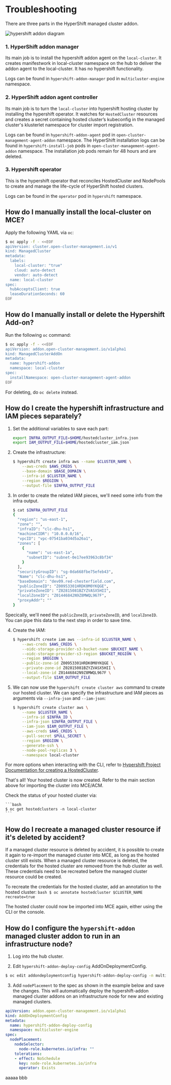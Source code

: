 # Troubleshooting

There are three parts in the HyperShift managed cluster addon. 

![hypershift addon diagram](./troubleshooting_diagram.jpg)

### 1. HyperShift addon manager

Its main job is to install the hypershift addon agent on the `local-cluster`. It creates manifestwork in local-cluster namespace on the hub to deliver the addon agent to the local-cluster. It has no hypershift functionality.

Logs can be found in `hypershift-addon-manager` pod in `multicluster-engine` namespace.

### 2. HyperShift addon agent controller

Its main job is to turn the `local-cluster` into hypershift hosting cluster by installing the hypershift operator. It watches for `HostedCluster` resources and creates a secret containing hosted cluster’s kubeconfig in the managed cluster's klusterlet namespace for cluster import registration.

Logs can be found in `hypershift-addon-agent` pod in `open-cluster-management-agent-addon` namespace.
The HyperShift installation logs can be found in `hypershift-install-job` pods in `open-cluster-management-agent-addon` namespace. The installation job pods remain for 48 hours and are deleted.

### 3. Hypershift  operator

This is the hypershift operator that reconciles HostedCluster and NodePools to create and manage the life-cycle of HyperShift hosted clusters.

Logs can be found in the `operator` pod in `hypershift` namespace.


## How do I manually install the local-cluster on MCE?
Apply the following YAML via `oc`:

  ```bash
  $ oc apply -f - <<EOF
  apiVersion: cluster.open-cluster-management.io/v1
  kind: ManagedCluster
  metadata:
    labels:
      local-cluster: "true"
      cloud: auto-detect
      vendor: auto-detect
    name: local-cluster
  spec:
    hubAcceptsClient: true
    leaseDurationSeconds: 60
  EOF
  ```

## How do I manually install or delete the Hypershift Add-on?
Run the following `oc` command:

  ```bash
  $ oc apply -f - <<EOF
  apiVersion: addon.open-cluster-management.io/v1alpha1
  kind: ManagedClusterAddOn
  metadata:
    name: hypershift-addon
    namespace: local-cluster
  spec:
    installNamespace: open-cluster-management-agent-addon
  EOF
  ```
For deleting, do `oc delete` instead.

## How do I create the hypershift infrastructure and IAM pieces separately?
1. Set the additional variables to save each part:

    ```bash
    export INFRA_OUTPUT_FILE=$HOME/hostedcluster_infra.json
    export IAM_OUTPUT_FILE=$HOME/hostedcluster_iam.json
    ```

2. Create the infrastructure:

    ```bash
    $ hypershift create infra aws --name $CLUSTER_NAME \
        --aws-creds $AWS_CREDS \
        --base-domain $BASE_DOMAIN \
        --infra-id $CLUSTER_NAME \
        --region $REGION \
        --output-file $INFRA_OUTPUT_FILE
    ```

3. In order to create the related IAM pieces, we'll need some info from the infra output.

    ```bash
    $ cat $INFRA_OUTPUT_FILE                                                                                          
    {
      "region": "us-east-1",
      "zone": "",
      "infraID": "clc-dhu-hs1",
      "machineCIDR": "10.0.0.0/16",
      "vpcID": "vpc-07541ba034d5a26a1",
      "zones": [
        {
          "name": "us-east-1a",
          "subnetID": "subnet-0e17ee93963c8bf34"
        }
      ],
      "securityGroupID": "sg-0da668fbe75efeb43",
      "Name": "clc-dhu-hs1",
      "baseDomain": "dev09.red-chesterfield.com",
      "publicZoneID": "Z00953301HRDK0M0YKQGE",
      "privateZoneID": "Z02815081BZYZVASX5HII",
      "localZoneID": "Z01446842N9Z8MWQL967F",
      "proxyAddr": ""
    }
    ```

Specically, we'll need the `publicZoneID`, `privateZoneID`, and `localZoneID`. 
You can pipe this data to the next step in order to save time.

4. Create the IAM:

    ```bash
    $ hypershift create iam aws --infra-id $CLUSTER_NAME \
        --aws-creds $AWS_CREDS \
        --oidc-storage-provider-s3-bucket-name $BUCKET_NAME \
        --oidc-storage-provider-s3-region $BUCKET_REGION \
        --region $REGION \
        --public-zone-id Z00953301HRDK0M0YKQGE \
        --private-zone-id Z02815081BZYZVASX5HII \
        --local-zone-id Z01446842N9Z8MWQL967F \
        --output-file $IAM_OUTPUT_FILE
    ```

5. We can now use the `hypershift create cluster aws` command to create our hosted cluster. We can specify the infrastructure and IAM pieces as arguments via `--infra-json` and `--iam-json`:

    ```bash
    $ hypershift create cluster aws \
        --name $CLUSTER_NAME \
        --infra-id $INFRA_ID \
        --infra-json $INFRA_OUTPUT_FILE \
        --iam-json $IAM_OUTPUT_FILE \
        --aws-creds $AWS_CREDS \
        --pull-secret $PULL_SECRET \
        --region $REGION \
        --generate-ssh \
        --node-pool-replicas 3 \
        --namespace local-cluster
    ```

For more options when interacting with the CLI, refer to [Hypershift Project Documentation for creating a HostedCluster](https://hypershift-docs.netlify.app/getting-started/#create-a-hostedcluster).

That's all! Your hosted cluster is now created. Refer to the main section above for importing the cluster into MCE/ACM.

Check the status of your hosted cluster via:

    ```bash
    $ oc get hostedclusters -n local-cluster
    ```
## How do I recreate a managed cluster resource if it's deleted by accident?
If a managed cluster resource is deleted by accident, it is possible to create it again to re-import the managed cluster into MCE, as long as the hosted cluster still exists. When a managed cluster resource is deleted, the credentials for the hosted cluster are removed from the hub cluster as well. These credentials need to be recreated before the managed cluster resource could be created.

To recreate the credentials for the hosted cluster, add an annotation to the hosted cluster:
    ```bash
    $ oc annotate hostedcluster $CLUSTER_NAME recreate=true 
    ```

The hosted cluster could now be imported into MCE again, either using the CLI or the console.

## How do I configure the `hypershift-addon` managed cluster addon to run in an infrastructure node?

1. Log into the hub cluster.

2. Edit `hypershift-addon-deploy-config` AddOnDeploymentConfig.

```bash
$ oc edit addondeploymentconfig hypershift-addon-deploy-config -n multicluster-engine
```

3. Add `nodePlacement` to the spec as shown in the example below and save the changes. This will automatically deploy the hypershift-addon managed cluster addons on an infrastructure node for new and existing managed clusters.

```yaml
apiVersion: addon.open-cluster-management.io/v1alpha1
kind: AddOnDeploymentConfig
metadata:
  name: hypershift-addon-deploy-config
  namespace: multicluster-engine
spec:
  nodePlacement:
    nodeSelector:
      node-role.kubernetes.io/infra: ""
    tolerations:
    - effect: NoSchedule
      key: node-role.kubernetes.io/infra
      operator: Exists 
```


aaaaa
bbb